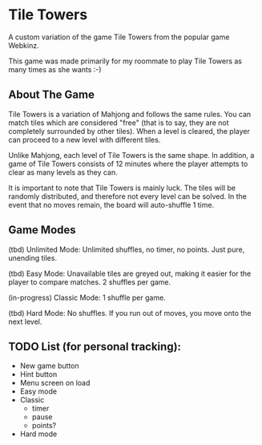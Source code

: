 # Tile Towers

A custom variation of the game Tile Towers from the popular game Webkinz.

This game was made primarily for my roommate to play Tile Towers as many times as she wants :-)

## About The Game

Tile Towers is a variation of Mahjong and follows the same rules. You can match tiles which are considered "free"
(that is to say, they are not completely surrounded by other tiles). When a level is cleared, the player can proceed to
a new level with different tiles.

Unlike Mahjong, each level of Tile Towers is the same shape. In addition, a game of Tile Towers consists of 12 minutes
where the player attempts to clear as many levels as they can.

It is important to note that Tile Towers is mainly luck. The tiles will be randomly distributed, and therefore not every
level can be solved. In the event that no moves remain, the board will auto-shuffle 1 time.

## Game Modes

(tbd) Unlimited Mode: Unlimited shuffles, no timer, no points. Just pure, unending tiles.

(tbd) Easy Mode: Unavailable tiles are greyed out, making it easier for the player to compare matches. 2 shuffles per
game.

(in-progress) Classic Mode: 1 shuffle per game.

(tbd) Hard Mode: No shuffles. If you run out of moves, you move onto the next level.


## TODO List (for personal tracking):
- New game button
- Hint button
- Menu screen on load
- Easy mode
- Classic
  - timer
  - pause
  - points?
- Hard mode
